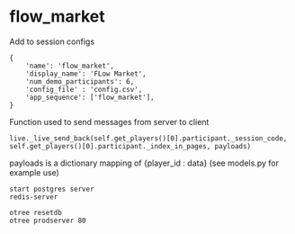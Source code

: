 # flow_market

Add to session configs

````
{
    'name': 'flow_market',
    'display_name': 'FLow Market',
    'num_demo_participants': 6,
    'config_file' : 'config.csv',
    'app_sequence': ['flow_market'],
}
````

Function used to send messages from server to client
````
live._live_send_back(self.get_players()[0].participant._session_code, self.get_players()[0].participant._index_in_pages, payloads)
````
payloads is a dictionary mapping of {player_id : data} (see models.py for example use)

```
start postgres server
redis-server

otree resetdb
otree prodserver 80
```